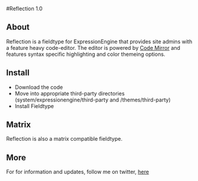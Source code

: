 #Reflection 1.0

## About

Reflection is a fieldtype for ExpressionEngine that provides site admins with a feature heavy code-editor.  The editor is powered by <a href='http://codemirror.net/'>Code Mirror</a> and features syntax specific highlighting and color themeing options.

## Install

* Download the code
* Move into appropriate third-party directories (system/expressionengine/third-party and /themes/third-party)
* Install Fieldtype

## Matrix

Reflection is also a matrix compatible fieldtype.

## More

For for information and updates, follow me on twitter, <a href='http://www.twitter.com/bryant_'>here</a>